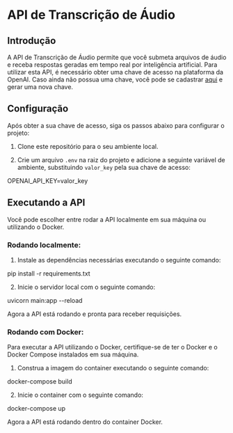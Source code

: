 # API de Transcrição de Áudio

## Introdução

A API de Transcrição de Áudio permite que você submeta arquivos de áudio e receba respostas geradas em tempo real por inteligência artificial. Para utilizar esta API, é necessário obter uma chave de acesso na plataforma da OpenAI. Caso ainda não possua uma chave, você pode se cadastrar [aqui](https://platform.openai.com/account/api-keys) e gerar uma nova chave.

## Configuração

Após obter a sua chave de acesso, siga os passos abaixo para configurar o projeto:

1. Clone este repositório para o seu ambiente local.

2. Crie um arquivo `.env` na raiz do projeto e adicione a seguinte variável de ambiente, substituindo `valor_key` pela sua chave de acesso:

OPENAI_API_KEY=valor_key

## Executando a API

Você pode escolher entre rodar a API localmente em sua máquina ou utilizando o Docker.

### Rodando localmente:

1. Instale as dependências necessárias executando o seguinte comando:

pip install -r requirements.txt

2. Inicie o servidor local com o seguinte comando:

uvicorn main:app --reload

Agora a API está rodando e pronta para receber requisições.

### Rodando com Docker:

Para executar a API utilizando o Docker, certifique-se de ter o Docker e o Docker Compose instalados em sua máquina.

1. Construa a imagem do container executando o seguinte comando:

docker-compose build

2. Inicie o container com o seguinte comando:

docker-compose up

Agora a API está rodando dentro do container Docker.






